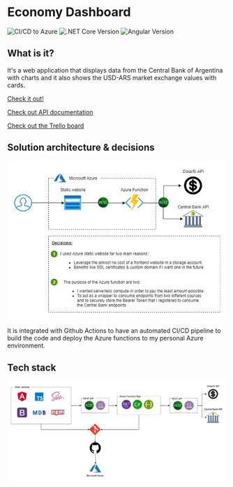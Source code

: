 # Economy Dashboard
![CI/CD to Azure](https://github.com/TomasRS/economy-dashboard/workflows/CI/CD%20to%20Azure/badge.svg)
![.NET Core Version](https://img.shields.io/badge/.NET%20Core-v3.1-blue)
![Angular Version](https://img.shields.io/badge/Angular-v9.1.9-blue)

## What is it?
It's a web application that displays data from the Central Bank of Argentina with charts and it also shows the USD-ARS market exchange values with cards.

[Check it out!](https://dashboard.tomasrs.dev)

[Check out API documentation](https://dashboardsargentina.azurewebsites.net/api/swagger)

[Check out the Trello board](https://trello.com/b/oS1XoqTg/economy-dashboard-app-mvp-1)


## Solution architecture & decisions
![Architecture Diagram](/architecture-tecnology-diagrams/architecture_diagram.jpg?raw=true "Architecture Diagram")

It is integrated with Github Actions to have an automated CI/CD pipeline to build the code and deploy the Azure functions to my personal Azure environment.

## Tech stack
![Architecture Diagram](/architecture-tecnology-diagrams/stack.jpg?raw=true "Stack")
